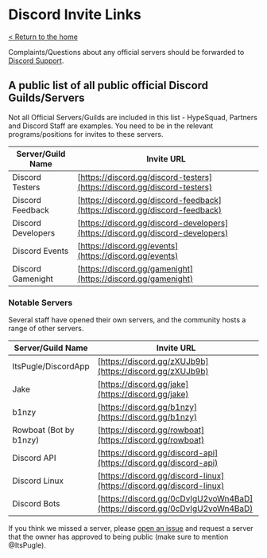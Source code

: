 # Discord Invite Links
[< Return to the home](/index)

Complaints/Questions about any official servers should be forwarded to [Discord Support](mailto:support@discordapp.com).

## A public list of all public official Discord Guilds/Servers
Not all Official Servers/Guilds are included in this list - HypeSquad, Partners and Discord Staff are examples. You need to be in the relevant programs/positions for invites to these servers.

Server/Guild Name | Invite URL
------------ | -------------
Discord Testers | [https://discord.gg/discord-testers](https://discord.gg/discord-testers)
Discord Feedback | [https://discord.gg/discord-feedback](https://discord.gg/discord-feedback)
Discord Developers | [https://discord.gg/discord-developers](https://discord.gg/discord-developers)
Discord Events | [https://discord.gg/events](https://discord.gg/events)
Discord Gamenight | [https://discord.gg/gamenight](https://discord.gg/gamenight)

### Notable Servers
Several staff have opened their own servers, and the community hosts a range of other servers.  

Server/Guild Name | Invite URL
------------ | -------------
ItsPugle/DiscordApp | [https://discord.gg/zXUJb9b](https://discord.gg/zXUJb9b)
Jake | [https://discord.gg/jake](https://discord.gg/jake)
b1nzy | [https://discord.gg/b1nzy](https://discord.gg/b1nzy)
Rowboat (Bot by b1nzy) | [https://discord.gg/rowboat](https://discord.gg/rowboat)
Discord API | [https://discord.gg/discord-api](https://discord.gg/discord-api)
Discord Linux | [https://discord.gg/discord-linux](https://discord.gg/discord-linux)
Discord Bots | [https://discord.gg/0cDvIgU2voWn4BaD](https://discord.gg/0cDvIgU2voWn4BaD)

If you think we missed a server, please [open an issue](https://github.com/ItsPugle/DiscordApp/issues/new) and request a server that the owner has approved to being public (make sure to mention @ItsPugle).
